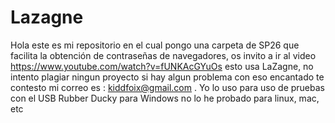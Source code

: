 # Lazagne
Hola este es mi repositorio en el cual pongo una carpeta de SP26 que facilita la obtención de contraseñas de navegadores, os invito a ir al video  https://www.youtube.com/watch?v=fUNKAcGYuOs esto usa LaZagne, no intento plagiar ningun proyecto si hay algun problema con eso encantado te contesto mi correo es : kiddfoix@gmail.com .  Yo lo uso para uso de pruebas con el USB Rubber Ducky para Windows no lo he probado para linux, mac, etc

